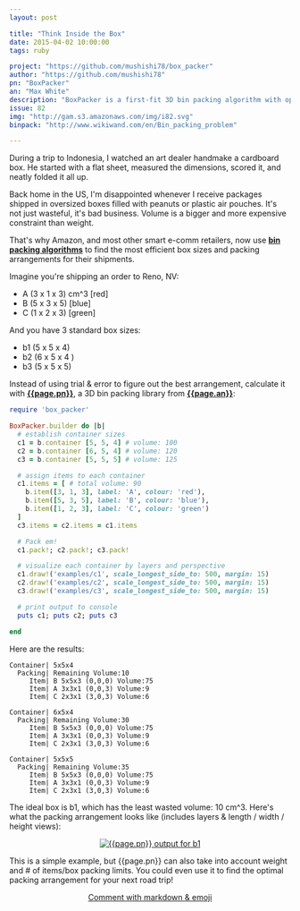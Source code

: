 ```yaml
---
layout: post

title: "Think Inside the Box"
date: 2015-04-02 10:00:00
tags: ruby

project: "https://github.com/mushishi78/box_packer"
author: "https://github.com/mushishi78"
pn: "BoxPacker"
an: "Max White"
description: "BoxPacker is a first-fit 3D bin packing algorithm with optional weight and bin limits -- in Ruby."
issue: 82
img: "http://gam.s3.amazonaws.com/img/i82.svg"
binpack: "http://www.wikiwand.com/en/Bin_packing_problem"

---
```


During a trip to Indonesia, I watched an art dealer handmake a cardboard box. He started with a flat sheet, measured the dimensions, scored it, and neatly folded it all up.

Back home in the US, I'm disappointed whenever I receive packages shipped in  oversized boxes filled with peanuts or plastic air pouches. It's not just wasteful, it's bad business. Volume is a bigger and more expensive constraint than weight.

That's why Amazon, and most other smart e-comm retailers, now use <strong><a href="{{page.binpack}}" title="What is bin packing?" target="_blank">bin packing algorithms</a></strong> to find the most efficient box sizes and packing arrangements for their shipments.

Imagine you're shipping an order to Reno, NV:

- A (3 x 1 x 3) cm^3 [red]
- B (5 x 3 x 5) [blue]
- C (1 x 2 x 3) [green]

And you have 3 standard box sizes:

- b1 (5 x 5 x 4)
- b2 (6 x 5 x 4 )
- b3 (5 x 5 x 5)

Instead of using trial &amp; error to figure out the best arrangement, calculate it with <strong><a href="{{page.project}}" title="{{page.pn}} on GitHub" target="_blank">{{page.pn}}</a></strong>, a 3D bin packing library from <strong><a href="{{ page.author }}" target="_blank" title="{{ page.an }} on GitHub">{{page.an}}</a></strong>:

```ruby
require 'box_packer'

BoxPacker.builder do |b|
  # establish container sizes
  c1 = b.container [5, 5, 4] # volume: 100
  c2 = b.container [6, 5, 4] # volume: 120
  c3 = b.container [5, 5, 5] # volume: 125

  # assign items to each container
  c1.items = [ # total volume: 90
    b.item([3, 1, 3], label: 'A', colour: 'red'),
    b.item([5, 3, 5], label: 'B', colour: 'blue'),
    b.item([1, 2, 3], label: 'C', colour: 'green')
  ]
  c3.items = c2.items = c1.items

  # Pack em!
  c1.pack!; c2.pack!; c3.pack!

  # visualize each container by layers and perspective
  c1.draw!('examples/c1', scale_longest_side_to: 500, margin: 15)
  c2.draw!('examples/c2', scale_longest_side_to: 500, margin: 15)
  c3.draw!('examples/c3', scale_longest_side_to: 500, margin: 15)

  # print output to console
  puts c1; puts c2; puts c3

end
```

Here are the results:

```text
Container| 5x5x4
  Packing| Remaining Volume:10
     Item| B 5x5x3 (0,0,0) Volume:75
     Item| A 3x3x1 (0,0,3) Volume:9
     Item| C 2x3x1 (3,0,3) Volume:6

Container| 6x5x4
  Packing| Remaining Volume:30
     Item| B 5x5x3 (0,0,0) Volume:75
     Item| A 3x3x1 (0,0,3) Volume:9
     Item| C 2x3x1 (3,0,3) Volume:6

Container| 5x5x5
  Packing| Remaining Volume:35
     Item| B 5x5x3 (0,0,0) Volume:75
     Item| A 3x3x1 (0,0,3) Volume:9
     Item| C 2x3x1 (3,0,3) Volume:6
```

The ideal box is b1, which has the least wasted volume: 10 cm^3. Here's what the packing arrangement looks like (includes layers & length / width / height views):

<center><a href="{{page.img}}" target="_blank" title="take a closer look at the {{page.pn}} demo"><img src="{{page.img}}" alt="{{page.pn}} output for b1" ></a></center>

This is a simple example, but {{page.pn}} can also take into account weight and # of items/box packing limits. You could even use it to find the optimal packing arrangement for your next road trip!

<center><a href="{{ page.url }}#comments" class="btn btn-primary btn-comment" title="Discuss this issue of Git @ Me online">Comment with markdown & emoji</a></center>
